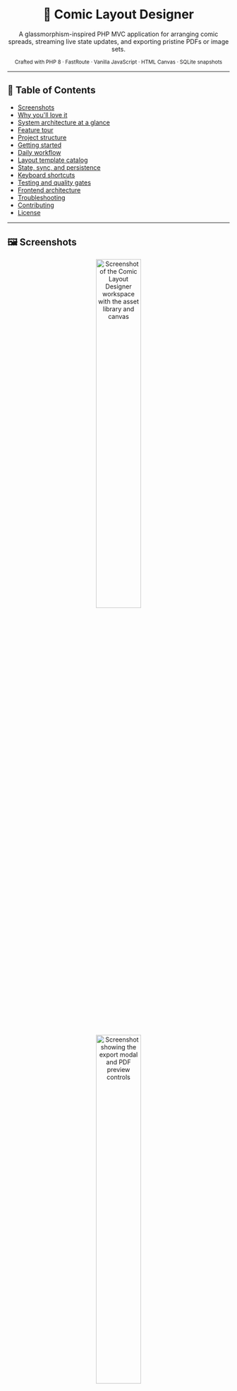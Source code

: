 <h1 align="center">🎨 Comic Layout Designer</h1>
<p align="center">
  A glassmorphism-inspired PHP MVC application for arranging comic spreads, streaming live state updates, and exporting pristine PDFs or image sets.
</p>

<p align="center">
  <sub>Crafted with PHP 8 · FastRoute · Vanilla JavaScript · HTML Canvas · SQLite snapshots</sub>
</p>

---

## 🧭 Table of Contents
- [Screenshots](#-screenshots)
- [Why you'll love it](#-why-youll-love-it)
- [System architecture at a glance](#-system-architecture-at-a-glance)
- [Feature tour](#-feature-tour)
- [Project structure](#-project-structure)
- [Getting started](#-getting-started)
- [Daily workflow](#-daily-workflow)
- [Layout template catalog](#-layout-template-catalog)
- [State, sync, and persistence](#-state-sync-and-persistence)
- [Keyboard shortcuts](#-keyboard-shortcuts)
- [Testing and quality gates](#-testing-and-quality-gates)
- [Frontend architecture](#-frontend-architecture)
- [Troubleshooting](#-troubleshooting)
- [Contributing](#-contributing)
- [License](#-license)

---

## 🖼️ Screenshots
<p align="center">
  <img src="./493917672-f7d427ae-2b7f-4567-b76a-79c3b0f23918.png" alt="Screenshot of the Comic Layout Designer workspace with the asset library and canvas" width="45%" style="max-width: 360px; margin: 0 12px;" />
  <img src="./493918302-bf04f69c-b59c-4835-9d19-cf09ff196bd0.png" alt="Screenshot showing the export modal and PDF preview controls" width="45%" style="max-width: 360px; margin: 0 12px;" />
</p>

These captures showcase the glassmorphism workspace, responsive asset library, and export tooling you will see after following the setup steps below.

---

## ✨ Why you'll love it
> [!TIP]
> Whether you're storyboarding a zine or shipping episodic comics, the workspace keeps your flow state front-and-center. Upload assets, drag them into responsive layouts, lock pages between revisions, and export in a single sitting.

- **Clarity-first UI** – A responsive two-column layout separates the asset library from the canvas, adapting from mobile to ultra-wide without ever clipping panels.
- **Live collaboration vibe** – Server-Sent Events keep every open tab in sync with the canonical `state.db` SQLite store, so collaborators instantly see page updates.
- **Export confidence** – One-click PDF and PNG exports mirror the in-browser transform math to avoid misaligned gutters or ghosted panels.
- **Snapshot safety** – Download or restore ZIP archives that bundle the SQLite state database alongside uploaded artwork for frictionless versioning.

---

## 🧱 System architecture at a glance
```mermaid
flowchart LR
    subgraph Browser
        UI[Workspace UI]
        SSE[EventSource]
        Uploads[Drag & Drop Uploads]
        Exports[PDF / PNG Export]
    end

    subgraph PHP MVC
        Router(FastRoute Router)
        Controllers
        Model[ComicModel]
        Views[Blade-free View]
    end

    subgraph Storage
        UploadDir[public/uploads]
        StateDb[public/storage/state.db]
        Snapshots[ZIP Snapshots]
        Layouts[layouts/*.php]
    end

    UI -->|Fetch layouts & state| Router --> Controllers --> Model
    SSE -->|Listen| Controllers
    Uploads -->|POST /upload| Router
    Controllers -->|Render| Views --> UI
    Model --> UploadDir
    Model --> StateDb
    Model <--> Snapshots
    Model --> Layouts
    Exports -->|Canvas capture| UI
```

---

## 🗺️ Feature tour
| Domain | Highlights |
| --- | --- |
| **Asset library** | Multi-file uploads with drag-and-drop, inline deletion, touch-friendly modal on small screens. |
| **Storyboard workspace** | Dynamic layout selector, gutter color picker, page locking (green **U**/**L** toggle), autosave banner, keyboard shortcut helper. |
| **Real-time sync** | Browser EventSource streams push notifications whenever the SQLite `state.db` changes on disk, so multiple sessions stay mirrored. |
| **State management** | Reset the world in one click, or save/load ZIP archives (`state.db` + uploads) to branch, share, or roll back progress. |
| **Exports** | Generate high-resolution PDFs or per-page PNGs. Export dimensions respect the live panel transforms and preserve the 1:1.545 aspect ratio. |
| **Mobile experience** | A docked **Images** pill reveals the full-screen library, double-tap panels to place art without precision dragging. |

---

## 🗂️ Project structure
```
├── app
│   ├── Controllers       # HTTP endpoints (upload, state, streaming, pages)
│   ├── Core              # FastRoute bootstrap & lightweight database helper
│   ├── Models            # ComicModel orchestrates layouts, state, and storage
│   └── Views             # Server-rendered entry point (no templating engine)
├── layouts               # PHP + CSS pairs for every panel grid combination
├── public
│   ├── css / js          # Styled workspace shell and vanilla JS interactions
│   ├── index.php         # Front controller that boots the router
│   └── storage           # state.db and snapshot archives live here
├── tests                 # Lightweight smoke tests for models, layouts, and SSE helpers
├── composer.json         # Autoload + dependency metadata (PHP ≥ 8.0, FastRoute)
└── README.md             # You are here ✨
```

---

## 🚀 Getting started
### Prerequisites
- PHP **8.0+** with SQLite extension enabled
- Composer
- Modern browser (Chrome, Firefox, Safari, Edge)

### Install dependencies
```bash
composer install
```

### Serve the application
```bash
php -S localhost:8000 -t public
```

Then visit **http://localhost:8000** and start crafting spreads. Uploaded files land in `public/uploads/`, and exports download straight to your browser.

### Desktop (Electron) experience
To work entirely offline or provide a native-like experience, the project now ships with an Electron shell that boots an embedded PHP development server.

#### Extra prerequisites
- Node.js 20+ and npm
- PHP 8.0+ available on your PATH when running in development mode

#### Run the desktop shell locally
```bash
npm install
composer install
npm run electron:dev
```
This starts the PHP development server on a random open port and automatically loads it inside an Electron browser window.

#### Build a Windows installer locally
```bash
npm run dist
```
The build process expects a PHP runtime in `resources/php`. During CI this directory is populated automatically; for manual builds download the [official PHP non-thread-safe build for Windows](https://windows.php.net/download) and extract it into `resources/php` so that `php.exe` and its DLLs sit directly inside that folder.

> [!NOTE]
> The installer now targets per-user installs by default, so Windows writes to `%LOCALAPPDATA%\Programs\V Comic Layout Designer` without requesting elevation. Advanced users can still opt into a different path during setup.

Packaged builds on every platform now resolve the embedded PHP binary from `resources/php/<platform executable>`, matching the layout emitted by `electron-builder`'s `extraResources` copy step. If the file is missing the app will prompt the user to reinstall or restore the bundled runtime.

### Automated desktop releases
A workflow named **Build Electron Release** lives at `.github/workflows/build-electron.yml`. Trigger it manually from GitHub with the desired semantic version (for example `1.2.0` or `v1.2.0`) to:
1. Install PHP and Node dependencies
2. Download the PHP runtime and bundle it with the Electron app
3. Generate a signed Windows installer via `electron-builder`
4. Upload the installer as a workflow artifact and publish it as a GitHub Release


---

## 🔄 Daily workflow
1. **Upload assets** via drag-and-drop or the file picker. The library will show thumbnails instantly.
2. **Compose pages** by selecting a layout, dragging assets into panels, tweaking gutter colors, and zooming imagery with the scroll wheel.
3. **Lock spreads** once they look right using the **U/L** toggle to avoid accidental edits.
4. **Autosave** keeps progress persistent by streaming every change into `public/storage/state.db` and broadcasting updates via SSE.
5. **Snapshot** progress with **Save State** (download ZIP) or roll back with **Load State** (upload ZIP). Each archive bundles the SQLite database plus any referenced uploads.
6. **Export** to PDF or PNG when you're ready to share; the high-resolution canvas ensures print-ready fidelity without aspect ratio drift.

> [!IMPORTANT]
> Resetting the workspace clears both the SQLite state and any uploaded files. Use Save State before resetting if you want a restore point.

---

## 🧩 Layout template catalog
Every layout pairs a PHP template with a dedicated CSS grid definition. Templates pre-render server-side so the browser receives ready-to-style HTML without needing client-side templating.

Available templates include:
- `cover`
- `one-horizontal-top-two-vertical-bottom`
- `one-horizontal-top-three-vertical-bottom`
- `one-vertical-left-two-horizontal-right`
- `two-horizontal`
- `two-horizontal-left-one-vertical-right`
- `two-vertical-top-one-horizontal-bottom`
- `three-horizontal`
- `three-vertical`
- `four-grid`

Add your own by creating matching `.php` and `.css` files inside `layouts/`; `App\Models\ComicModel` will auto-discover and expose them to the UI.

---

## 🧠 State, sync, and persistence
- **Single source of truth** – `public/storage/state.db` mirrors the current layout, locked status, gutter settings, and image assignments.
- **Server-Sent Events** – `PageController::stream()` releases the PHP session lock before long-polling to ensure refreshes never stall behind an open stream.
- **Database imports** – Uploading a ZIP snapshot restores `state.db` and all referenced artwork, guaranteeing a perfect recreation of past sessions.
- **Filesystem hygiene** – Reset operations purge orphaned uploads to keep disk usage predictable.

---

## ⌨️ Keyboard shortcuts
| Shortcut | Action |
| --- | --- |
| `Ctrl` + `S` | Save the current project |
| `Ctrl` + `N` | Add a new page |
| `Ctrl` + `E` | Export as PDF |
| `Ctrl` + `I` | Export as PNG images |
| Mouse scroll | Zoom in/out on a placed image |

Need a refresher mid-session? Toggle **Show Shortcuts** in the workspace toolbar to reveal an animated cheatsheet.

---

## ✅ Testing and quality gates
The repository includes lightweight guardrail scripts that can be executed directly with PHP:

```bash
# Validate rendered layout templates
php tests/LayoutTemplateTest.php

# Confirm ComicModel generates HTML for every layout
php tests/ComicModelTemplateRenderingTest.php

# Exercise state reset + archive import helpers
php tests/StateManagementTest.php
php tests/ImportStateFromDatabaseTest.php

# Ensure session locks release before SSE streaming
php tests/SessionLockTest.php
```

All tests exit with status code `0` on success and emit a descriptive message on failure.

---

## 🧱 Frontend architecture

The browser code is organized as ES modules so individual concerns can evolve without navigating a 1,700-line script:

- `public/js/image-library.js` handles the asset gallery, uploads, and selection state.
- `public/js/pages.js` owns layout rendering, persistence, state streaming, and shared constants.
- `public/js/exporters.js` focuses on PDF/PNG export routines and keyboard shortcuts.
- `public/js/save-indicator.js` and `public/js/state.js` keep UI feedback and shared flags centralized.
- `public/js/app.js` wires the modules together on `DOMContentLoaded`.

When contributing frontend features, choose the module that matches the responsibility above or create a new one for any major concern rather than expanding `app.js` again.

---

## 🛠️ Troubleshooting
| Symptom | Fix |
| --- | --- |
| **Uploads fail silently** | Confirm `public/uploads/` is writable by your PHP process. |
| **Event stream never resolves** | Ensure your PHP installation supports `stream_select` and that `PageController::stream()` is reachable over HTTP/1.1. |
| **Electron dev console shows missing CommonJS modules** | The main process now pulls `get-port` and `wait-on` via dynamic `import()` calls; upgrade to Electron 28+ or Node 18+ so async imports are supported in the runtime. |
| **PHP server dies with `TypeError: getPort.makeRange is not a function`** | The Electron shell now uses the `portNumbers()` helper exposed by `get-port@7`. Pull the latest code and reinstall dependencies so the range generator resolves correctly. |
| **Exports look misaligned** | Clear the workspace state, then verify each layout CSS file still includes matching `.panel` and `.panel-inner` wrappers. |
| **Importing a snapshot throws an error** | The ZIP must include both `state.db` and the `uploads/` directory. Run `php tests/ImportStateFromDatabaseTest.php` locally to sanity-check the importer. |

---

## 🤝 Contributing
1. Fork the repository and create a feature branch.
2. Run the PHP smoke tests before opening a pull request.
3. Attach screenshots or GIFs for UI changes to highlight the updated experience.
4. Keep documentation (including this README) in sync with new features or workflows.

---

## 📄 License
Licensed under the [MIT License](LICENSE). Create, remix, and publish your stories with confidence.

---

<p align="center"><sub>“Great layouts are invisible—your story is the star.”</sub></p>
